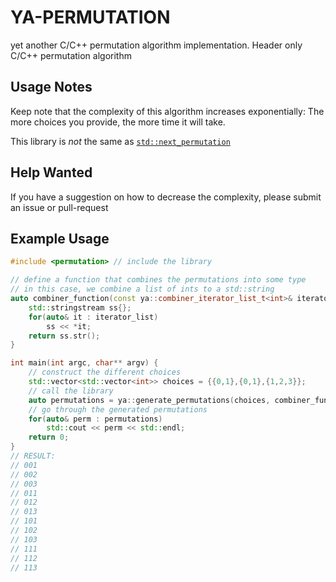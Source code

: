 # YA-PERMUTATION
yet another C/C++ permutation algorithm implementation. Header only C/C++ permutation algorithm

## Usage Notes
Keep note that the complexity of this algorithm increases exponentially: The more choices you provide, the more time it will take.

This library is _not_ the same as [`std::next_permutation`](https://en.cppreference.com/w/cpp/algorithm/next_permutation)

## Help Wanted
If you have a suggestion on how to decrease the complexity, please submit an issue or pull-request

## Example Usage
```c++
#include <permutation> // include the library

// define a function that combines the permutations into some type
// in this case, we combine a list of ints to a std::string
auto combiner_function(const ya::combiner_iterator_list_t<int>& iterator_list) -> std::string {
    std::stringstream ss{};
    for(auto& it : iterator_list)
        ss << *it;
    return ss.str();
}

int main(int argc, char** argv) {
    // construct the different choices
    std::vector<std::vector<int>> choices = {{0,1},{0,1},{1,2,3}};
    // call the library
    auto permutations = ya::generate_permutations(choices, combiner_function);
    // go through the generated permutations
    for(auto& perm : permutations)
        std::cout << perm << std::endl;
    return 0;
}
// RESULT:
// 001
// 002
// 003
// 011
// 012
// 013
// 101
// 102
// 103
// 111
// 112
// 113
```

